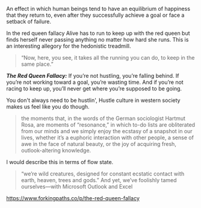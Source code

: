 An effect in which human beings tend to have an equilibrium of happiness that they return to, even after they successfully achieve a goal or face a setback of failure.

In the red queen fallacy Alive has to run to keep up with the red queen but finds herself never passing anything no matter how hard she runs. This is an interesting allegory for the hedonistic treadmill.

> “Now, here, you see, it takes all the running you can do, to keep in the same place.”

***The Red Queen Fallacy:*** If you’re not hustling, you’re falling behind. If you’re not working toward a goal, you’re wasting time. And if you’re not racing to keep up, you’ll never get where you’re supposed to be going.

You don't always need to be hustlin', Hustle culture in western society makes us feel like you do though.

> the moments that, in the words of the German sociologist Hartmut Rosa, are moments of “resonance,” in which to-do lists are obliterated from our minds and we simply enjoy the ecstasy of a snapshot in our lives, whether it’s a euphoric interaction with other people, a sense of awe in the face of natural beauty, or the joy of acquiring fresh, outlook-altering knowledge.

I would describe this in terms of flow state.

> “we’re wild creatures, designed for constant ecstatic contact with earth, heaven, trees and gods.” And yet, we’ve foolishly tamed ourselves—with Microsoft Outlook and Excel



https://www.forkingpaths.co/p/the-red-queen-fallacy